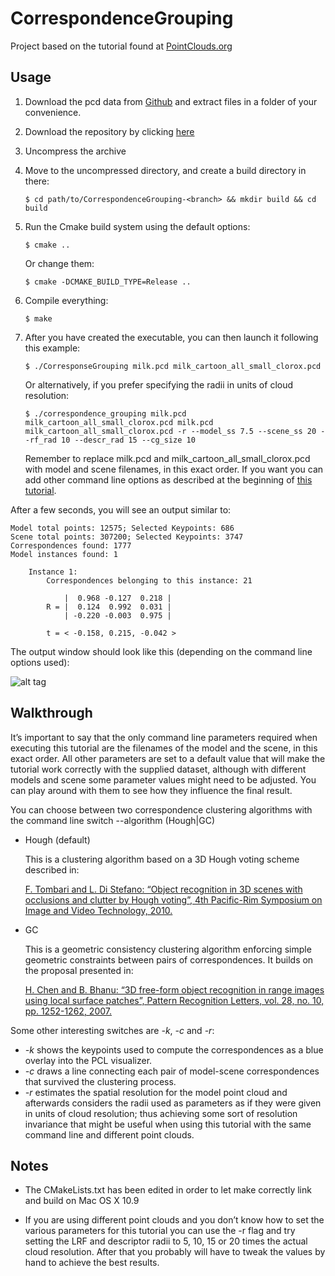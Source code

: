 # CorrespondenceGrouping

Project based on the tutorial found at [PointClouds.org](http://pointclouds.org/documentation/tutorials/correspondence_grouping.php#correspondence-grouping)


## Usage

 1. Download the pcd data from [Github](https://raw.github.com/PointCloudLibrary/data/master/tutorials/correspondence_grouping) and extract files in a folder of your convenience.

 2. Download the repository by clicking [here](https://github.com/danieleciriello/CorrespondenceGrouping/archive/master.zip)
 
 3. Uncompress the archive
 
 4. Move to the uncompressed directory, and create a build directory in there:

		$ cd path/to/CorrespondenceGrouping-<branch> && mkdir build && cd build
 
 
 5. Run the Cmake build system using the default options:
 		
 		$ cmake ..
   
    Or change them:
		
		$ cmake -DCMAKE_BUILD_TYPE=Release ..

 6. Compile everything:

 		$ make
 
 7. After you have created the executable, you can then launch it following this example:

 		$ ./CorresponseGrouping milk.pcd milk_cartoon_all_small_clorox.pcd

 	Or alternatively, if you prefer specifying the radii in units of cloud resolution:

 		$ ./correspondence_grouping milk.pcd milk_cartoon_all_small_clorox.pcd milk.pcd milk_cartoon_all_small_clorox.pcd -r --model_ss 7.5 --scene_ss 20 --rf_rad 10 --descr_rad 15 --cg_size 10
	
	Remember to replace milk.pcd and milk_cartoon_all_small_clorox.pcd with model and scene filenames, in this exact order. If you want you can add other command line options as described at the beginning of [this tutorial](http://pointclouds.org/documentation/tutorials/correspondence_grouping.php#correspondence-grouping).

After a few seconds, you will see an output similar to:

	Model total points: 12575; Selected Keypoints: 686
	Scene total points: 307200; Selected Keypoints: 3747
	Correspondences found: 1777
	Model instances found: 1

	    Instance 1:
	        Correspondences belonging to this instance: 21

	            |  0.968 -0.127  0.218 |
	        R = |  0.124  0.992  0.031 |
	            | -0.220 -0.003  0.975 |

	        t = < -0.158, 0.215, -0.042 >

The output window should look like this (depending on the command line options used):

![alt tag](http://s28.postimg.org/c4nt9cjfh/Schermata_2014_04_17_alle_14_43_32.png)

## Walkthrough

It’s important to say that the only command line parameters required when executing this tutorial are the filenames of the model and the scene, in this exact order. All other parameters are set to a default value that will make the tutorial work correctly with the supplied dataset, although with different models and scene some parameter values might need to be adjusted. You can play around with them to see how they influence the final result.

You can choose between two correspondence clustering algorithms with the command line switch --algorithm (Hough|GC)

 - Hough (default)

    This is a clustering algorithm based on a 3D Hough voting scheme described in:

    [F. Tombari and L. Di Stefano: “Object recognition in 3D scenes with occlusions and clutter by Hough voting”, 4th Pacific-Rim Symposium on Image and Video Technology, 2010.](http://vision.deis.unibo.it/fede/papers/psivt10.pdf)

 - GC

    This is a geometric consistency clustering algorithm enforcing simple geometric constraints between pairs of correspondences. It builds on the proposal presented in:

    [H. Chen and B. Bhanu: “3D free-form object recognition in range images using local surface patches”, Pattern Recognition Letters, vol. 28, no. 10, pp. 1252-1262, 2007.](http://webdocs.cs.ualberta.ca/~lihang/Campus/c414/presentation/added/3D%20Free-Form%20Object%20Recognition%20in%20Range%20Images%20Using%20Local%20Surface%20Patches.pdf)


Some other interesting switches are *-k*, *-c* and *-r*:

- *-k* shows the keypoints used to compute the correspondences as a blue overlay into the PCL visualizer.
- *-c* draws a line connecting each pair of model-scene correspondences that survived the clustering process.
- *-r* estimates the spatial resolution for the model point cloud and afterwards considers the radii used as parameters as if they were given in units of cloud resolution; thus achieving some sort of resolution invariance that might be useful when using this tutorial with the same command line and different point clouds.

## Notes

 - The CMakeLists.txt has been edited in order to let make correctly link and build on Mac OS X 10.9

 - If you are using different point clouds and you don’t know how to set the various parameters for this tutorial you can use the -r flag and try setting the LRF and descriptor radii to 5, 10, 15 or 20 times the actual cloud resolution. After that you probably will have to tweak the values by hand to achieve the best results.
